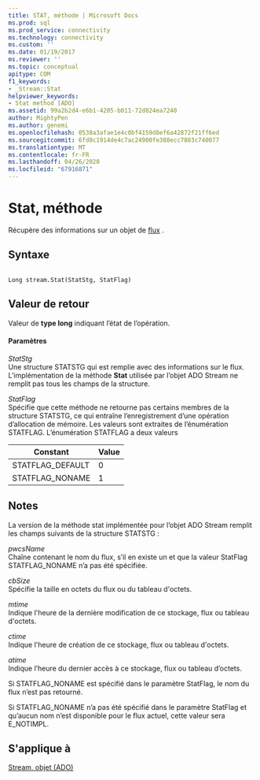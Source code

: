 ```yaml
---
title: STAT, méthode | Microsoft Docs
ms.prod: sql
ms.prod_service: connectivity
ms.technology: connectivity
ms.custom: ''
ms.date: 01/19/2017
ms.reviewer: ''
ms.topic: conceptual
apitype: COM
f1_keywords:
- _Stream::Stat
helpviewer_keywords:
- Stat method [ADO]
ms.assetid: 99a2b2d4-e6b1-4205-b011-72d024ea7240
author: MightyPen
ms.author: genemi
ms.openlocfilehash: 0538a3afae1e4c0bf4159d8ef6a42872f21ff6ed
ms.sourcegitcommit: 6fd8c1914de4c7ac24900fe388ecc7883c740077
ms.translationtype: MT
ms.contentlocale: fr-FR
ms.lasthandoff: 04/26/2020
ms.locfileid: "67916871"
---
```

# <a name="stat-method"></a>Stat, méthode
Récupère des informations sur un objet de [flux](../../../ado/reference/ado-api/stream-object-ado.md) .  
  
## <a name="syntax"></a>Syntaxe  
  
```  
  
Long stream.Stat(StatStg, StatFlag)  
```  
  
## <a name="return-value"></a>Valeur de retour  
 Valeur de **type long** indiquant l’état de l’opération.  
  
#### <a name="parameters"></a>Paramètres  
 *StatStg*  
 Une structure STATSTG qui est remplie avec des informations sur le flux. L’implémentation de la méthode **Stat** utilisée par l’objet ADO Stream ne remplit pas tous les champs de la structure.  
  
 *StatFlag*  
 Spécifie que cette méthode ne retourne pas certains membres de la structure STATSTG, ce qui entraîne l’enregistrement d’une opération d’allocation de mémoire. Les valeurs sont extraites de l’énumération STATFLAG. L’énumération STATFLAG a deux valeurs  
  
|Constant|Value|  
|--------------|-----------|  
|STATFLAG_DEFAULT|0|  
|STATFLAG_NONAME|1|  
  
## <a name="remarks"></a>Notes  
 La version de la méthode stat implémentée pour l’objet ADO Stream remplit les champs suivants de la structure STATSTG :  
  
 *pwcsName*  
 Chaîne contenant le nom du flux, s’il en existe un et que la valeur StatFlag STATFLAG_NONAME n’a pas été spécifiée.  
  
 *cbSize*  
 Spécifie la taille en octets du flux ou du tableau d'octets.  
  
 *mtime*  
 Indique l'heure de la dernière modification de ce stockage, flux ou tableau d'octets.  
  
 *ctime*  
 Indique l'heure de création de ce stockage, flux ou tableau d'octets.  
  
 *atime*  
 Indique l’heure du dernier accès à ce stockage, flux ou tableau d’octets.  
  
 Si STATFLAG_NONAME est spécifié dans le paramètre StatFlag, le nom du flux n’est pas retourné.  
  
 Si STATFLAG_NONAME n’a pas été spécifié dans le paramètre StatFlag et qu’aucun nom n’est disponible pour le flux actuel, cette valeur sera E_NOTIMPL.  
  
## <a name="applies-to"></a>S'applique à  
 [Stream, objet (ADO)](../../../ado/reference/ado-api/stream-object-ado.md)
